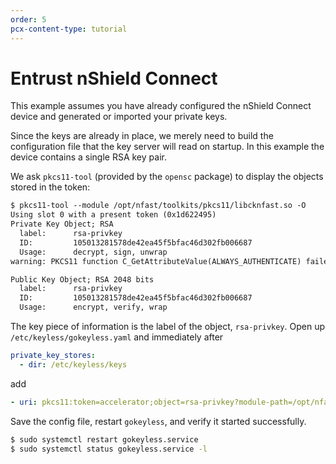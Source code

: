 ```yaml
---
order: 5
pcx-content-type: tutorial
---
```


# Entrust nShield Connect

<Aside type='note' header='Note'>

This example assumes you have already configured the nShield Connect device and generated or imported your private keys.

</Aside>

Since the keys are already in place, we merely need to build the configuration file that the key server will read on startup. In this example the device contains a single RSA key pair.

We ask `pkcs11-tool` (provided by the `opensc` package) to display the objects stored in the token:

```txt
$ pkcs11-tool --module /opt/nfast/toolkits/pkcs11/libcknfast.so -O
Using slot 0 with a present token (0x1d622495)
Private Key Object; RSA
  label:      rsa-privkey
  ID:         105013281578de42ea45f5bfac46d302fb006687
  Usage:      decrypt, sign, unwrap
warning: PKCS11 function C_GetAttributeValue(ALWAYS_AUTHENTICATE) failed: rv = CKR_ATTRIBUTE_TYPE_INVALID (0x12)

Public Key Object; RSA 2048 bits
  label:      rsa-privkey
  ID:         105013281578de42ea45f5bfac46d302fb006687
  Usage:      encrypt, verify, wrap
```

The key piece of information is the label of the object, `rsa-privkey`. Open up `/etc/keyless/gokeyless.yaml` and immediately after

```yaml
private_key_stores:
  - dir: /etc/keyless/keys
```

add

```yaml
- uri: pkcs11:token=accelerator;object=rsa-privkey?module-path=/opt/nfast/toolkits/pkcs11/libcknfast.so&max-sessions=4
```

Save the config file, restart `gokeyless`, and verify it started successfully.

```bash
$ sudo systemctl restart gokeyless.service
$ sudo systemctl status gokeyless.service -l
```
